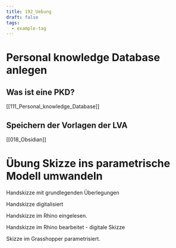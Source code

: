 ```yaml
---
title: 192_Uebung
draft: false
tags:
  - example-tag
---
```



# Personal knowledge Database anlegen

## Was ist eine PKD?

[[111_Personal_knowledge_Database]]




## Speichern der Vorlagen der LVA

[[018_Obsidian]]




# Übung Skizze ins parametrische Modell umwandeln

Handskizze mit grundlegenden Überlegungen 

Handskizze digitalisiert 

Handskizze im Rhino eingelesen.

Handskizze im Rhino bearbeitet - digitale Skizze


Skizze im Grasshopper parametrisiert.





